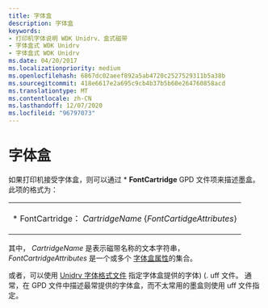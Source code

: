 ```yaml
---
title: 字体盒
description: 字体盒
keywords:
- 打印机字体说明 WDK Unidrv、盒式磁带
- 字体盒式 WDK Unidrv
- 字体盒式 WDK Unidrv
ms.date: 04/20/2017
ms.localizationpriority: medium
ms.openlocfilehash: 6867dc02aeef892a5ab4720c2527529311b5a38b
ms.sourcegitcommit: 418e6617e2a695c9cb4b37b5b60e264760858acd
ms.translationtype: MT
ms.contentlocale: zh-CN
ms.lasthandoff: 12/07/2020
ms.locfileid: "96797073"
---
```

# <a name="font-cartridges"></a>字体盒





如果打印机接受字体盒，则可以通过 \* **FontCartridge** GPD 文件项来描述墨盒。 此项的格式为：

<table>
<colgroup>
<col width="100%" />
</colgroup>
<tbody>
<tr class="odd">
<td><p>* FontCartridge： <em>CartridgeName</em> {<em>FontCartidgeAttributes</em>}</p></td>
</tr>
</tbody>
</table>

 

其中， *CartridgeName* 是表示磁带名称的文本字符串， *FontCartridgeAttributes* 是一个或多个 [字体盒属性](font-cartridge-attributes.md)的集合。

或者，可以使用 [Unidrv 字体格式文件](customized-font-management.md#ddk-unidrv-font-format-files-gg) 指定字体盒提供的字体)  (. uff 文件。 通常，在 GPD 文件中描述最常提供的字体盒，而不太常用的墨盒则使用 uff 文件指定。

 

 




